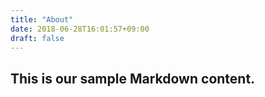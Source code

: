 ```yaml
---
title: "About"
date: 2018-06-28T16:01:57+09:00
draft: false
---
```

 ## This is our sample Markdown content.
